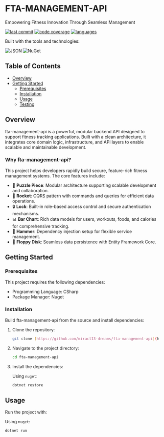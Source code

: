 # FTA-MANAGEMENT-API

Empowering Fitness Innovation Through Seamless Management

[![last commit](https://img.shields.io/github/last-commit/miracl13-dreams/fta-management-api?color=blue&label=last%20commit)](https://github.com/miracl13-dreams/fta-management-api/commits/main)
[![code coverage](https://img.shields.io/badge/coverage-100.0%25-brightgreen)](https://github.com/miracl13-dreams/fta-management-api)
[![languages](https://img.shields.io/github/languages/count/miracl13-dreams/fta-management-api?color=orange&label=languages)](https://github.com/miracl13-dreams/fta-management-api)

Built with the tools and technologies:

![JSON](https://img.shields.io/badge/JSON-000000?style=for-the-badge&logo=json&logoColor=white)
![NuGet](https://img.shields.io/badge/NuGet-004880?style=for-the-badge&logo=nuget&logoColor=white)

## Table of Contents

* [Overview](#overview)
* [Getting Started](#getting-started)
    * [Prerequisites](#prerequisites)
    * [Installation](#installation)
    * [Usage](#usage)
    * [Testing](#testing)

## Overview

fta-management-api is a powerful, modular backend API designed to support fitness tracking applications. Built with a clean architecture, it integrates core domain logic, infrastructure, and API layers to enable scalable and maintainable development.

### Why fta-management-api?

This project helps developers rapidly build secure, feature-rich fitness management systems. The core features include:

* 🧩 **Puzzle Piece**: Modular architecture supporting scalable development and collaboration.
* 🚀 **Rocket**: CQRS pattern with commands and queries for efficient data operations.
* 🔒 **Lock**: Built-in role-based access control and secure authentication mechanisms.
* 📊 **Bar Chart**: Rich data models for users, workouts, foods, and calories for comprehensive tracking.
* 🔨 **Hammer**: Dependency injection setup for flexible service management.
* 💾 **Floppy Disk**: Seamless data persistence with Entity Framework Core.

## Getting Started

### Prerequisites

This project requires the following dependencies:

* Programming Language: CSharp
* Package Manager: Nuget

### Installation

Build fta-management-api from the source and install dependencies:

1.  Clone the repository:

    ```bash
    git clone [https://github.com/miracl13-dreams/fta-management-api](https://github.com/miracl13-dreams/fta-management-api)
    ```

2.  Navigate to the project directory:

    ```bash
    cd fta-management-api
    ```

3.  Install the dependencies:

    Using `nuget`:

    ```bash
    dotnet restore
    ```

## Usage

Run the project with:

Using `nuget`:

```bash
dotnet run
